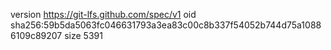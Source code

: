 version https://git-lfs.github.com/spec/v1
oid sha256:59b5da5063fc046631793a3ea83c00c8b337f54052b744d75a10886109c89207
size 5391
